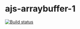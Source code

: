 # ajs-arraybuffer-1
[![Build status](https://ci.appveyor.com/api/projects/status/9p3kto8xco41n90u?svg=true)](https://ci.appveyor.com/project/kassiopea-coder/ajs-arraybuffer-1)
